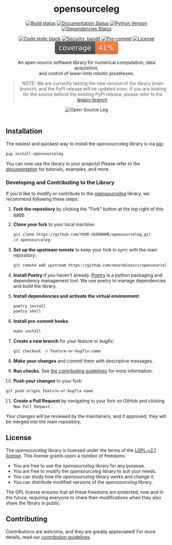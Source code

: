 <div align="center">

<h1>opensourceleg</h1>

[![Build status](https://github.com/neurobionics/opensourceleg/workflows/build/badge.svg)](https://github.com/neurobionics/opensourceleg/actions?query=workflow%3Abuild)
[![Documentation Status](https://github.com/neurobionics/opensourceleg/actions/workflows/pages/pages-build-deployment/badge.svg)](https://neurobionics.github.io/opensourceleg/)
[![Python Version](https://img.shields.io/pypi/pyversions/opensourceleg.svg)](https://pypi.org/project/opensourceleg/)
[![Dependencies Status](https://img.shields.io/badge/dependencies-up%20to%20date-brightgreen.svg)](https://github.com/neurobionics/opensourceleg/pulls?utf8=%E2%9C%93&q=is%3Apr%20author%3Aapp%2Fdependabot)

[![Code style: black](https://img.shields.io/badge/code%20style-black-000000.svg)](https://github.com/psf/black)
[![Security: bandit](https://img.shields.io/badge/security-bandit-green.svg)](https://github.com/PyCQA/bandit)
[![Pre-commit](https://img.shields.io/badge/pre--commit-enabled-brightgreen?logo=pre-commit&logoColor=white)](https://github.com/neurobionics/opensourceleg/blob/main/.pre-commit-config.yaml)
[![License](https://img.shields.io/github/license/neurobionics/opensourceleg)](https://github.com/neurobionics/opensourceleg/blob/main/LICENSE)
![Coverage Report](assets/images/coverage.svg)

An open-source software library for numerical computation, data acquisition, <br>and control of lower-limb robotic prostheses.

> NOTE: We are currently testing the new version of the library (main branch), and the PyPI release will be updated soon. If you are looking for the source behind the existing PyPI release, please refer to the [legacy branch](https://github.com/neurobionics/opensourceleg/tree/legacy).

<img src="https://github.com/neurobionics/opensourceleg/blob/66ad4289ef9ba8701fac9337778f87b657286484/assets/images/banner.gif?raw=true" width="800" title="Open-Source Leg">

</div>

<br>

## Installation

The easiest and quickest way to install the _opensourceleg_ library is via [pip](https://pip.pypa.io/en/stable/):

```bash
pip install opensourceleg
```

You can now use the library in your projects! Please refer to the [documentation](https://opensourceleg.readthedocs.io/en/latest/) for tutorials, examples, and more.

### Developing and Contributing to the Library

If you'd like to modify or contribute to the [opensourceleg](https://pypi.org/project/opensourceleg/) library, we recommend following these steps:

1. **Fork the repository** by clicking the "Fork" button at the top right of this [page](https://github.com/neurobionics/opensourceleg).

2. **Clone your fork** to your local machine:

   ```bash
   git clone https://github.com/YOUR-USERNAME/opensourceleg.git
   cd opensourceleg
   ```

3. **Set up the upstream remote** to keep your fork in sync with the main repository:

   ```bash
   git remote add upstream https://github.com/neurobionics/opensourceleg.git
   ```

4. **Install Poetry** if you haven't already. [Poetry](https://python-poetry.org) is a python packaging and dependency management tool. We use poetry to manage dependencies and build the library.

5. **Install dependencies and activate the virtual environment**:

   ```bash
   poetry install
   poetry shell
   ```

6. **Install pre-commit hooks**:

   ```bash
   make install
   ```

7. **Create a new branch** for your feature or bugfix:

   ```bash
   git checkout -b feature-or-bugfix-name
   ```

8. **Make your changes** and commit them with descriptive messages.

9. **Run checks**. See [the contributing guidelines](https://github.com/neurobionics/opensourceleg/blob/main/CONTRIBUTING.md) for more information.

10. **Push your changes** to your fork:

```bash
git push origin feature-or-bugfix-name
```

11. **Create a Pull Request** by navigating to your fork on GitHub and clicking `New Pull Request`.

Your changes will be reviewed by the maintainers, and if approved, they will be merged into the main repository.

## License

The _opensourceleg_ library is licensed under the terms of the [LGPL-v2.1 license](https://github.com/neurobionics/opensourceleg/raw/main/LICENSE). This license grants users a number of freedoms:

- You are free to use the _opensourceleg_ library for any purpose.
- You are free to modify the _opensourceleg_ library to suit your needs.
- You can study how the _opensourceleg_ library works and change it.
- You can distribute modified versions of the _opensourceleg_ library.

The GPL license ensures that all these freedoms are protected, now and in the future, requiring everyone to share their modifications when they also share the library in public.

## Contributing

Contributions are welcome, and they are greatly appreciated! For more details, read our [contribution guidelines](CONTRIBUTING.md).
